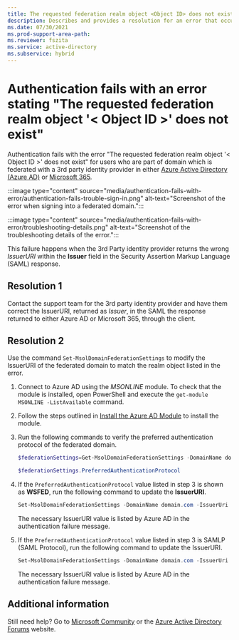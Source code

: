 ```yaml
---
title: The requested federation realm object <Object ID> does not exist when authentication fails
description: Describes and provides a resolution for an error that occurs when Authentication fails with an error stating 'The requested federation realm object '<Object ID>' does not exist'.
ms.date: 07/30/2021
ms.prod-support-area-path: 
ms.reviewer: fszita
ms.service: active-directory
ms.subservice: hybrid
---
```


# Authentication fails with an error stating "The requested federation realm object '< Object ID >' does not exist"

Authentication fails with the error "The requested federation realm object '< Object ID >' does not exist" for users who are part of domain which is federated with a 3rd party identity provider in either [Azure Active Directory (Azure AD)](https://azure.microsoft.com/services/active-directory/) or [Microsoft 365](https://www.microsoft.com/microsoft-365).

:::image type="content" source="media/authentication-fails-with-error/authentication-fails-trouble-sign-in.png" alt-text="Screenshot of the error when signing into a federated domain.":::

:::image type="content" source="media/authentication-fails-with-error/troubleshooting-details.png" alt-text="Screenshot of the troubleshooting details of the error.":::

This failure happens when the 3rd Party identity provider returns the wrong *IssuerURI* within the **Issuer** field in the Security Assertion Markup Language (SAML) response.

## Resolution 1

Contact the support team for the 3rd party identity provider and have them correct the IssuerURI, returned as *Issuer*, in the SAML the response returned to either Azure AD or Microsoft 365, through the client.

## Resolution 2

Use the command `Set-MsolDomainFederationSettings` to modify the IssuerURI of the federated domain to match the realm object listed in the error.

1. Connect to Azure AD using the *MSONLINE* module. To check that the module is installed, open PowerShell and execute the `get-module MSONLINE -ListAvailable` command.

2. Follow the steps outlined in [Install the Azure AD Module](/powershell/azure/active-directory/install-msonlinev1#install-the-azure-ad-module) to install the module.

3. Run the following commands to verify the preferred authentication protocol of the federated domain.

   ```powershell
   $federationSettings=Get-MsolDomainFederationSettings -DomainName domain.com

   $federationSettings.PreferredAuthenticationProtocol
   ```

4. If the `PreferredAuthenticationProtocol` value listed in step 3 is shown as **WSFED**, run the following command to update the **IssuerURI**.

   ```powershell
   Set-MsolDomainFederationSettings -DomainName domain.com -IssuerUri "value of federated realm object listed in the authentication failure message"
   ```

   The necessary IssuerURI value is listed by Azure AD in the authentication failure message.

5. If the `PreferredAuthenticationProtocol` value listed in step 3 is SAMLP (SAML Protocol), run the following command to update the IssuerURI.

   ```powershell
   Set-MsolDomainFederationSettings -DomainName domain.com -IssuerUri "value of federated realm object listed in the authentication failure message" -PreferredAuthenticationProtocol samlp
   ```

   The necessary IssuerURI value is listed by Azure AD in the authentication failure message.

## Additional information

Still need help? Go to [Microsoft Community](https://answers.microsoft.com/) or the [Azure Active Directory Forums](https://social.msdn.microsoft.com/Forums) website.

